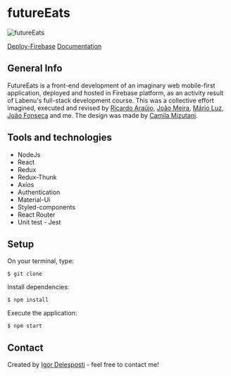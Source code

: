 # futureEats

![futureEats](https://user-images.githubusercontent.com/56797122/88712288-d9ea6600-d0ef-11ea-94b7-943faf0e1cbc.gif)<br>


[Deploy-Firebase](https://frontend-eats.web.app/)
[Documentation](https://documenter.getpostman.com/view/7549981/SWTEdGtT?version=latest#70663d39-aa77-4995-91c5-673eae312916)

## General Info
FutureEats is a front-end development of an imaginary web mobile-first application, deployed and hosted in Firebase platform, as an activity result of Labenu's full-stack development course. This was a collective effort imagined, executed and revised by [Ricardo Araújo](https://github.com/araujoricardo), [João Meira](https://github.com/Meira-JH), [Mário Luz](https://github.com/MarioLuzz), [João Fonseca](https://github.com/joaopf4) and me. The design was made by [Camila Mizutani](https://www.linkedin.com/in/camila-mizutani-257495bb/).

## Tools and technologies
* NodeJs
* React
* Redux
* Redux-Thunk
* Axios 
* Authentication
* Material-Ui
* Styled-components
* React Router
* Unit test - Jest

## Setup

On your terminal, type:
```
$ git clone
```

Install dependencies:
```
$ npm install
```

Execute the application:
```
$ npm start
```

## Contact
Created by [Igor Delesposti](https://github.com/igordelesposti) - feel free to contact me!
